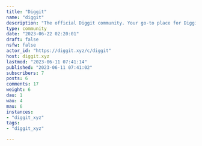 ```yaml
---
title: "Diggit" 
name: "diggit"
description: "The official Diggit community. Your go-to place for Diggit updates, announcements, and news."
type: community
date: "2023-06-22 02:20:01"
draft: false
nsfw: false
actor_id: "https://diggit.xyz/c/diggit"
host: diggit.xyz
lastmod: "2023-06-11 07:41:14"
published: "2023-06-11 07:41:02"
subscribers: 7
posts: 6
comments: 17
weight: 6
dau: 1
wau: 4
mau: 6
instances:
- "diggit_xyz"
tags: 
- "diggit_xyz"

---
```

